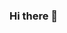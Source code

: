 ### Hi there 👋

<!--
**COD1995/COD1995** is a ✨ _special_ ✨ repository because its `README.md` (this file) appears on your GitHub profile.

Here are some ideas to get you started:

- 🎓 Ph.D. Student in Computer Science & Engineering;
- 🏫 Instructor at the University at Buffalo;
- 📚 Courses Taught
  - Deep Learning; Machine Learning; Introduction to Pattern Recognition
- 🔭 I’m currently working on ...
- 🌱 I’m currently learning ...
- 👯 I’m looking to collaborate on ...
- 🤔 I’m looking for help with ...
- 💬 Ask me about ...
- 📫 How to reach me: ...
- 😄 Pronouns: ...
- ⚡ Fun fact: ...
-->
